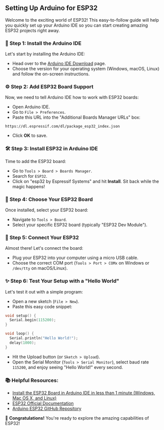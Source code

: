 ## Setting Up Arduino for ESP32

Welcome to the exciting world of ESP32! This easy-to-follow guide will help you quickly set up your Arduino IDE so you can start creating amazing ESP32 projects right away.

### 🚀 Step 1: Install the Arduino IDE

Let's start by installing the Arduino IDE:
- Head over to the [Arduino IDE Download](https://www.arduino.cc/en/software) page.
- Choose the version for your operating system (Windows, macOS, Linux) and follow the on-screen instructions.

### ⚙️ Step 2: Add ESP32 Board Support

Now, we need to tell Arduino IDE how to work with ESP32 boards:
- Open Arduino IDE.
- Go to `File > Preferences`.
- Paste this URL into the "Additional Boards Manager URLs" box:
```
https://dl.espressif.com/dl/package_esp32_index.json
```
- Click **OK** to save.

### 🛠️ Step 3: Install ESP32 in Arduino IDE

Time to add the ESP32 board:
- Go to `Tools > Board > Boards Manager`.
- Search for `ESP32`.
- Click on "esp32 by Espressif Systems" and hit **Install**. Sit back while the magic happens!

### 🎯 Step 4: Choose Your ESP32 Board

Once installed, select your ESP32 board:
- Navigate to `Tools > Board`.
- Select your specific ESP32 board (typically "ESP32 Dev Module").

### 🔌 Step 5: Connect Your ESP32

Almost there! Let's connect the board:
- Plug your ESP32 into your computer using a micro USB cable.
- Choose the correct COM port (`Tools > Port > COMx` on Windows or `/dev/tty` on macOS/Linux).

### ✨ Step 6: Test Your Setup with a "Hello World"

Let's test it out with a simple program:
- Open a new sketch (`File > New`).
- Paste this easy code snippet:

```cpp
void setup() {
  Serial.begin(115200);
}

void loop() {
  Serial.println("Hello World!");
  delay(1000);
}
```
- Hit the Upload button (or `Sketch > Upload`).
- Open the Serial Monitor (`Tools > Serial Monitor`), select baud rate `115200`, and enjoy seeing "Hello World!" every second.

### 📚 Helpful Resources:
- [Install the ESP32 Board in Arduino IDE in less than 1 minute (Windows, Mac OS X, and Linux)](https://www.youtube.com/watch?v=mBaS3YnqDaU&t=1s&ab_channel=RuiSantos)
- [ESP32 Official Documentation](https://docs.espressif.com/projects/esp-idf/en/latest/esp32/)
- [Arduino ESP32 GitHub Repository](https://github.com/espressif/arduino-esp32)


🎉 **Congratulations!** You're ready to explore the amazing capabilities of ESP32!

